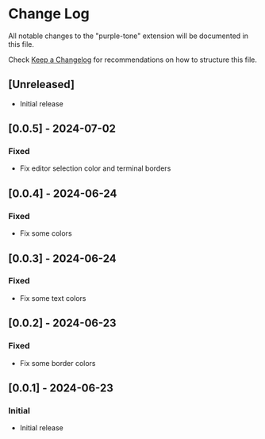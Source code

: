 # Change Log

All notable changes to the "purple-tone" extension will be documented in this file.

Check [Keep a Changelog](http://keepachangelog.com/) for recommendations on how to structure this file.

## [Unreleased]

- Initial release

## [0.0.5] - 2024-07-02

### Fixed

- Fix editor selection color and terminal borders

## [0.0.4] - 2024-06-24

### Fixed

- Fix some colors

## [0.0.3] - 2024-06-24

### Fixed

- Fix some text colors

## [0.0.2] - 2024-06-23

### Fixed

- Fix some border colors

## [0.0.1] - 2024-06-23

### Initial

- Initial release
